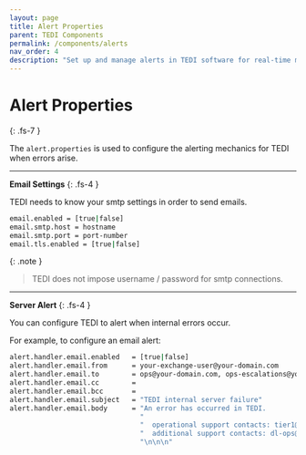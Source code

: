 ```yaml
---
layout: page
title: Alert Properties
parent: TEDI Components
permalink: /components/alerts
nav_order: 4
description: "Set up and manage alerts in TEDI software for real-time monitoring and notifications across enterprise integration components"
---
```


# Alert Properties
{: .fs-7 }


The `alert.properties` is used to configure the alerting mechanics for TEDI when errors arise.

---

**Email Settings**
{: .fs-4 }

TEDI needs to know your smtp settings in order to send emails.

```sh
email.enabled = [true|false]
email.smtp.host = hostname
email.smtp.port = port-number
email.tls.enabled = [true|false]
```

{: .note }
> TEDI does not impose username / password for smtp connections.

---

**Server Alert**
{: .fs-4 }

You can configure TEDI to alert when internal errors occur.

For example, to configure an email alert:

```sh
alert.handler.email.enabled   = [true|false]
alert.handler.email.from      = your-exchange-user@your-domain.com
alert.handler.email.to        = ops@your-domain.com, ops-escalations@your-domain.com
alert.handler.email.cc        = 
alert.handler.email.bcc       = 
alert.handler.email.subject   = "TEDI internal server failure"
alert.handler.email.body      = "An error has occurred in TEDI.                          \n" \
                                "                                                        \n" \
                                "  operational support contacts: tier1@your-domain.com   \n" \
                                "  additional support contacts: dl-ops@your-domain.com   \n" \
                                "\n\n\n"
```
